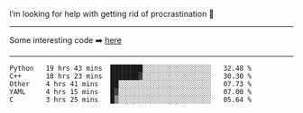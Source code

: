 I’m looking for help with getting rid of procrastination 🤔

-----

Some interesting code :arrow_right: [here](https://github.com/zhen8838/playground)

-----

<!--START_SECTION:waka-->
```text
Python   19 hrs 43 mins  ████████░░░░░░░░░░░░░░░░░   32.48 % 
C++      18 hrs 23 mins  ███████▓░░░░░░░░░░░░░░░░░   30.30 % 
Other    4 hrs 41 mins   ██░░░░░░░░░░░░░░░░░░░░░░░   07.73 % 
YAML     4 hrs 15 mins   █▓░░░░░░░░░░░░░░░░░░░░░░░   07.00 % 
C        3 hrs 25 mins   █▒░░░░░░░░░░░░░░░░░░░░░░░   05.64 % 
```
<!--END_SECTION:waka-->

<!--
**zhen8838/zhen8838** is a ✨ _special_ ✨ repository because its `README.md` (this file) appears on your GitHub profile.

Here are some ideas to get you started:

- 🔭 I’m currently working on ...
- 🌱 I’m currently learning ...
- 👯 I’m looking to collaborate on ...
 ...
- 💬 Ask me about ...
- 📫 How to reach me: ...
- 😄 Pronouns: ...
- ⚡ Fun fact: ...
-->
